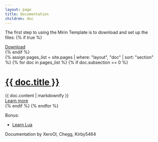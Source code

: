 ```yaml
---
layout: page
title: Documentation
children: doc
---
```

The first step to using the Mirin Template is to download and set up the files:
{% if true %}
<div class="post">
<a href="{{ "/getting-started" | prepend:site.baseurl }}"> <div class="button"> Download </div> </a>
</div>
{% endif %}
<div class="flex-container">
{% assign pages_list = site.pages | where: "layout", "doc" | sort: "section" %}
{% for doc in pages_list %}
{% if doc.subsection == 0 %}
<div class="post flex-object" >
<h1 class="{% if doc.incomplete %}incomplete {% endif %}post-title">
<a href="{{ doc.url | prepend:site.baseurl }}">{{ doc.title }}</a>
</h1>
{{ doc.content | markdownify }}
<a href="{{ doc.url | prepend:site.baseurl }}"><div class="button">Learn more</div></a>
</div>
{% endif %}
{% endfor %}
</div>

Bonus:
* [Learn Lua](https://www.lua.org/manual/5.1/)

Documentation by XeroOl, Chegg, Kirby5464
